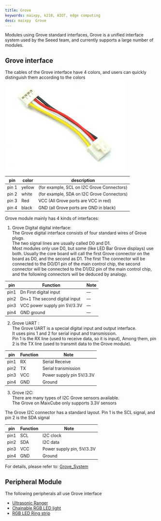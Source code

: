 ```yaml
---
title: Grove
keywords: maixpy, k210, AIOT, edge computing
desc: maixpy  Grove
---
```



Modules using Grove standard interfaces, Grove is a unified interface system used by the Seeed team, and currently supports a large number of modules.

## Grove interface

The cables of the Grove interface have 4 colors, and users can quickly distinguish them according to the colors
![](../../../assets/hardware/module_grove/grove_interface.jpg)

| pin | color | description |
| --- | --- | --- |
| pin 1 | yellow | (for example, SCL on I2C Grove Connectors) |
| pin 2 | white | (for example, SDA on I2C Grove Connectors) |
| pin 3 | Red | VCC (All Grove ports are VCC in red) |
| pin 4 | black | GND (all Grove ports are GND in black) |

Grove module mainly has 4 kinds of interfaces:

1. Grove Digital digital interface:<br/>
    The Grove digital interface consists of four standard wires of Grove plugs.<br/>
    The two signal lines are usually called D0 and D1.<br/>
    Most modules only use D0, but some (like LED Bar Grove displays) use both. Usually the core board will call the first Grove connector on the board as D0, and the second as D1. The first The connector will be connected to the DO/D1 pin of the main control chip, the second connector will be connected to the D1/D2 pin of the main control chip, and the following connectors will be deduced by analogy.

| pin | Function | Note |
| --- | --- | --- |
| pin1 | Dn First digital input | — |
| pin2 | Dn+1 The second digital input | — |
| pin3 | VCC power supply pin 5V/3.3V | — |
| pin4 | GND ground | — |


2. Grove UART :<br/>
    The Grove UART is a special digital input and output interface.<br/>
    It uses pins 1 and 2 for serial input and transmission. <br/>
    Pin 1 is the RX line (used to receive data, so it is input),
    Among them, pin 2 is the TX line (used to transmit data to the Grove module).

| pin | Function | Note |
| --- | --- | --- |
| pin1 | RX | Serial Receive |
| pin2 | TX | Serial transmission |
| pin3 | VCC | Power supply pin 5V/3.3V |
| pin4 | GND | Ground |

3. Grove I2C:<br/>
    There are many types of I2C Grove sensors available.<br/>The Grove on MaixCube only supports 3.3V sensors

  The Grove I2C connector has a standard layout. Pin 1 is the SCL signal, and pin 2 is the SDA signal

| pin | Function | Note |
| --- | --- | --- |
| pin1 | SCL | I2C clock |
| pin2 | SDA | I2C data |
| pin3 | VCC | Power supply pin, 5V/3.3V |
| pin4 | GND | Ground |

For details, please refer to: [Grove_System](https://wiki.seeedstudio.com/cn/Grove_System/)

## Peripheral Module

The following peripherals all use Grove interface

* [Ultrasonic Ranger](./grove_ultrasonic_ranger.md)
* [Chainable RGB LED light](./grove_chainable_rgb_led.md)
* [RGB LED Ring strip](./grove_rgb_led_ring.md)
